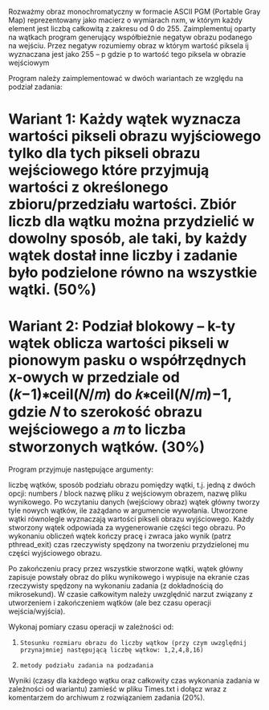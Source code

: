 Rozważmy obraz monochromatyczny w formacie ASCII PGM (Portable Gray Map) reprezentowany jako macierz o wymiarach nxm, w którym każdy element jest liczbą całkowitą z zakresu od 0 do 255.  Zaimplementuj oparty na wątkach program generujący współbieżnie negatyw obrazu podanego na wejściu. Przez negatyw rozumiemy obraz w którym wartość piksela ij wyznaczana jest jako 255 – p gdzie p to wartość tego piksela w obrazie wejściowym

Program należy zaimplementować w dwóch wariantach ze względu na podział zadania:

# Wariant 1: Każdy wątek wyznacza wartości pikseli obrazu wyjściowego tylko dla tych pikseli obrazu wejściowego które przyjmują wartości z określonego zbioru/przedziału wartości. Zbiór liczb dla wątku można przydzielić w dowolny sposób, ale taki, by każdy wątek dostał inne liczby i zadanie było podzielone równo na wszystkie wątki. (50%)

# Wariant 2: Podział blokowy – k-ty wątek oblicza wartości pikseli w pionowym pasku o współrzędnych x-owych w przedziale od (𝑘−1)∗ceil(𝑁/𝑚) do 𝑘∗ceil(𝑁/𝑚)−1, gdzie 𝑁 to szerokość obrazu wejściowego a 𝑚 to liczba stworzonych wątków. (30%)

Program przyjmuje następujące argumenty:

liczbę wątków,
sposób podziału obrazu pomiędzy wątki, t.j. jedną z dwóch opcji: numbers / block
nazwę pliku z wejściowym obrazem,
nazwę pliku wynikowego.
Po wczytaniu danych (wejściowy obraz) wątek główny tworzy tyle nowych wątków, ile zażądano w argumencie wywołania. Utworzone wątki równolegle wyznaczają wartości pikseli obrazu wyjściowego. Każdy stworzony wątek odpowiada za wygenerowanie części tego obrazu. Po wykonaniu obliczeń wątek kończy pracę i zwraca jako wynik (patrz pthread_exit) czas rzeczywisty spędzony na tworzeniu przydzielonej mu części wyjściowego obrazu. 

Po zakończeniu pracy przez wszystkie stworzone wątki, wątek główny zapisuje powstały obraz  do pliku wynikowego i wypisuje na ekranie czas rzeczywisty spędzony na wykonaniu zadania (z dokładnością do mikrosekund). W czasie całkowitym należy uwzględnić narzut związany z utworzeniem i zakończeniem wątków (ale bez czasu operacji wejścia/wyjścia).

Wykonaj pomiary czasu operacji w zależności od:

1.     Stosunku rozmiaru obrazu do liczby wątkow (przy czym uwzględnij przynajmniej następującą liczbę wątkow: 1,2,4,8,16)

2.     metody podziału zadania na podzadania

 Wyniki (czasy dla każdego wątku oraz całkowity czas wykonania zadania w zależności od wariantu) zamieść w pliku Times.txt i dołącz wraz z komentarzem do archiwum z rozwiązaniem zadania (20%).
